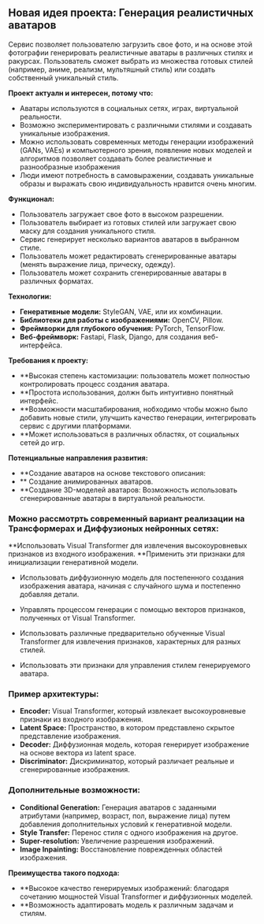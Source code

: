 ## Новая идея проекта: Генерация реалистичных аватаров


Сервис позволяет пользователю загрузить свое фото, и на основе этой фотографии генерировать реалистичные аватары в различных стилях и ракурсах. Пользователь сможет выбрать из множества готовых стилей (например, аниме, реализм, мультяшный стиль) или создать собственный уникальный стиль.

**Проект актуалн и интересен, потому что:**

* Аватары используются в социальных сетях, играх, виртуальной реальности.
* Возможно экспериментировать с различными стилями и создавать уникальные изображения.
* Можно использовать современных методы генерации изображений (GANs, VAEs) и компьютерного зрения, появление новых моделей и алгоритмов позволяет создавать более реалистичные и разнообразные изображения
* Люди имеют потребность в самовыражении, создавать уникальные образы и выражать свою индивидуальность нравится очень многим.

**Функционал:**

* Пользователь загружает свое фото в высоком разрешении.
* Пользователь выбирает из готовых стилей или загружает свою маску для создания уникального стиля.
* Сервис генерирует несколько вариантов аватаров в выбранном стиле.
* Пользователь может редактировать сгенерированные аватары (менять выражение лица, прическу, одежду).
* Пользователь может сохранить сгенерированные аватары в различных форматах.

**Технологии:**

* **Генеративные модели:** StyleGAN, VAE, или их комбинации.
* **Библиотеки для работы с изображениями:** OpenCV, Pillow.
* **Фреймворки для глубокого обучения:** PyTorch, TensorFlow.
* **Веб-фреймворк:** Fastapi, Flask, Django, для создания веб-интерфейса.

**Требования к проекту:**

* **Высокая степень кастомизации: пользователь может полностью контролировать процесс создания аватара.
* **Простота использования, должн быть интуитивно понятный интерфейс.
* **Возможности масштабирования, нобходимо чтобы можно было добавить новые стили, улучшить качество генерации, интегрировать сервис с другими платформами.
* **Может использоваться в различных областях, от социальных сетей до игр.
  
**Потенциальные направления развития:**

* **Создание аватаров на основе текстового описания:
* ** Создание анимированных аватаров.
* **Создание 3D-моделей аватаров: Возможность использовать сгенерированные аватары в виртуальной реальности.

### Можно рассмотрть современный вариант реализации на Трансформерах и Диффузионых нейронных сетях:

   **Использовать Visual Transformer для извлечения высокоуровневых признаков из входного изображения.
   **Применить эти признаки для инициализации генеративной модели.

   * Использовать диффузионную модель для постепенного создания изображения аватара, начиная с случайного шума и постепенно добавляя детали.
   * Управлять процессом генерации с помощью векторов признаков, полученных от Visual Transformer.

   * Использовать различные предварительно обученные Visual Transformer для извлечения признаков, характерных для разных стилей.
   * Использовать эти признаки для управления стилем генерируемого аватара.

### Пример архитектуры:

* **Encoder:** Visual Transformer, который извлекает высокоуровневые признаки из входного изображения.
* **Latent Space:** Пространство, в котором представлено скрытое представление изображения.
* **Decoder:** Диффузионная модель, которая генерирует изображение на основе вектора из latent space.
* **Discriminator:** Дискриминатор, который различает реальные и сгенерированные изображения.

### Дополнительные возможности:

* **Conditional Generation:** Генерация аватаров с заданными атрибутами (например, возраст, пол, выражение лица) путем добавления дополнительных условий к генеративной модели.
* **Style Transfer:** Перенос стиля с одного изображения на другое.
* **Super-resolution:** Увеличение разрешения изображений.
* **Image Inpainting:** Восстановление поврежденных областей изображения.

**Преимущества такого подхода:**

* **Высокое качество генерируемых изображений: благодаря сочетанию мощностей Visual Transformer и диффузионных моделей.
* **Возможность адаптировать модель к различным задачам и стилям.
